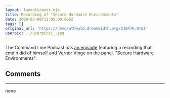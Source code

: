 ```yaml
---
layout: layouts/post.njk
title: Recording of "Secure Hardware Environments"
date: 2008-05-08T11:05:00.000Z
tags: []
original_url: 'https://nemorathwald.dreamwidth.org/216476.html'
userpic: ../userpics/_.jpg
---
```

The Command Line Podcast has [an episode](http://thecommandline.net/2008/04/23/penguicon_6_1/) featuring a recording that cmdln did of himself and Vernor Vinge on the panel, "Secure Hardware Environments".

## Comments

---

none

